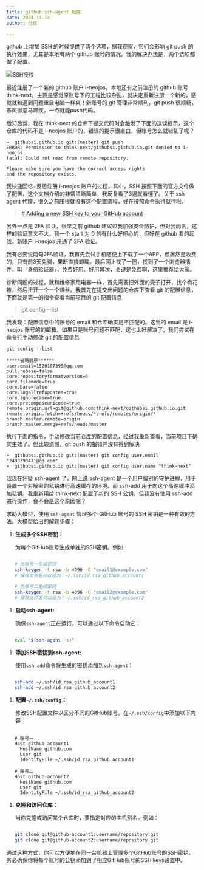 ```yaml
---
title: github ssh-agent 配置
date: 2024-11-14
author: 付辉

---
```


github 上增加 SSH 的时候提供了两个选项，据我观察，它们会影响 git push 的执行效果，尤其是本地有两个 github 账号的情况。我的解决办法是，两个选项都做了配置。

![SSH授权](ssh.png)

最近注册了一个新的 github 账户 i-neojos，本地还有之前注册的 github 账号 think-next，主要是感觉原账号下的工程比较杂乱，就决定重新注册一个新的，感觉就和遇到问题重启电脑一样爽！新账号的 git 管理非常顺利，git push 很顺畅，春风得意马蹄疾，一点就能push代码。

后知后觉，我在 think-next 的仓库下提交代码时会触发了下面的这误提示，这个仓库的代码不是 i-neojos 账户的，错误的提示很直白，但账号怎么就错乱了呢？

```
➜  githubsi.github.io git:(master) git push
ERROR: Permission to think-next/githubsi.github.io.git denied to i-neojos.
fatal: Could not read from remote repository.

Please make sure you have the correct access rights
and the repository exists.
```

我快速回忆+反思注册 i-neojos 账户的过程，其中，SSH 按照下面的官方文件做了配置，这个文档介绍的非常清晰简单，我反复看了3遍就看懂了。关于 ssh-agent 代理，很久之前压根就没有这个配置流程，好在按照命令执行就行啦。

> [# Adding a new SSH key to your GitHub account](https://docs.github.com/en/authentication/connecting-to-github-with-ssh/adding-a-new-ssh-key-to-your-github-account)


另外一点是 2FA 验证，很早之前 github 建议过我加强安全防护，但对我而言，这样的验证意义不大，我一个 start 为 0 的有什么好担心的，但好在 github 看的起我，新账户 i-neojos 开通了 2FA 验证。

我有必要说两句2FA验证，我首先尝试手机随便上下载了一个APP，但居然是收费的，只有前3天免费，果断直接卸载。最后网上找了一圈，找到了一个浏览器插件，叫「身份验证器」，免费好用。好用其次，关键是免费啊，这里推荐给大家。

诊断问题的过程，就和维修家用电器一样，首先需要把外面的壳子打开，找个梅花锥，然后扭开一个一个螺丝。我首先在提交出问题的仓库下查看 git 的配置信息，下面就是第一的指令查看当前项目的 git 配置信息

> git config --list

我发现：配置信息中的账号的 email 和仓库确实是不匹配的。这里的 email 是 i-neojos 账号的的邮箱。如果只是账号问题不匹配，这也太好解决了，我们尝试在命令行手动修改 git 的配置信息

```
git config --list

*****省略前序******
user.email=1520107395@qq.com
pull.rebase=false
core.repositoryformatversion=0
core.filemode=true
core.bare=false
core.logallrefupdates=true
core.ignorecase=true
core.precomposeunicode=true
remote.origin.url=git@github.com:think-next/githubsi.github.io.git
remote.origin.fetch=+refs/heads/*:refs/remotes/origin/*
branch.master.remote=origin
branch.master.merge=refs/heads/master
```

执行下面的指令，手动修改当前仓库的配置信息，经过我重新查看，当前项目下确实生效了。但比较遗憾，git push 的报错并没有得到解决

```
➜  githubsi.github.io git:(master) git config user.email "2493393471@qq.com"
➜  githubsi.github.io git:(master) git config user.name "think-next"
```

我现在怀疑 ssh-agent 了，网上说 ssh-agent 是一个用户级别的守护进程，用于设置一个对解密的私钥进行高速缓存的环境。而 ssh-add 用于向这个高速缓冲添加私钥。我重新用给 think-next 配置了新的 SSH 公钥，但我没有使用 ssh-add 进行操作，会不会是这个原因呢？

求助大模型，使用 `ssh-agent` 管理多个 GitHub 账号的 SSH 密钥是一种有效的方法。大模型给出的解题步骤：

1. **生成多个SSH密钥：**
    
    为每个GitHub账号生成单独的SSH密钥。例如：
    

```bash

   # 为账号一生成密钥
   ssh-keygen -t rsa -b 4096 -C "email1@example.com"
   # 保存文件名可以设为：~/.ssh/id_rsa_github_account1

   # 为账号二生成密钥
   ssh-keygen -t rsa -b 4096 -C "email2@example.com"
   # 保存文件名可以设为：~/.ssh/id_rsa_github_account2

```

1. **启动ssh-agent:**
    
    确保`ssh-agent`正在运行，可以通过以下命令启动它：
    

```bash

   eval "$(ssh-agent -s)"

```

1. **添加SSH密钥到ssh-agent:**
    
    使用`ssh-add`命令将生成的密钥添加到`ssh-agent`：
    

```bash

   ssh-add ~/.ssh/id_rsa_github_account1
   ssh-add ~/.ssh/id_rsa_github_account2

```

1. **配置`~/.ssh/config`：**
    
    修改SSH配置文件以区分不同的GitHub账号。在`~/.ssh/config`中添加以下内容：
    

```

   # 账号一
   Host github-account1
     HostName github.com
     User git
     IdentityFile ~/.ssh/id_rsa_github_account1

   # 账号二
   Host github-account2
     HostName github.com
     User git
     IdentityFile ~/.ssh/id_rsa_github_account2

```

1. **克隆和访问仓库：**
    
    当你克隆或访问某个仓库时，要指定对应的主机别名。例如：
    

```bash

   git clone git@github-account1:username/repository.git
   git clone git@github-account2:username/repository.git

```

通过这种方式，你可以方便地在同一台机器上管理多个GitHub账号的SSH密钥。务必确保你将每个账号的公钥添加到了相应GitHub账号的SSH keys设置中。
